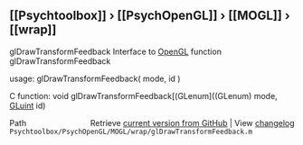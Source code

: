 ## [[Psychtoolbox]] &#8250; [[PsychOpenGL]] &#8250; [[MOGL]] &#8250; [[wrap]]

glDrawTransformFeedback  Interface to [OpenGL](OpenGL) function glDrawTransformFeedback  
  
usage:  glDrawTransformFeedback( mode, id )  
  
C function:  void glDrawTransformFeedback[(GLenum]((GLenum) mode, [GLuint](GLuint) id)  




<div class="code_header" style="text-align:right;">
  <span style="float:left;">Path&nbsp;&nbsp;</span> <span class="counter">Retrieve <a href=
  "https://raw.github.com/Psychtoolbox-3/Psychtoolbox-3/beta/Psychtoolbox/PsychOpenGL/MOGL/wrap/glDrawTransformFeedback.m">current version from GitHub</a> | View <a href=
  "https://github.com/Psychtoolbox-3/Psychtoolbox-3/commits/beta/Psychtoolbox/PsychOpenGL/MOGL/wrap/glDrawTransformFeedback.m">changelog</a></span>
</div>
<div class="code">
  <code>Psychtoolbox/PsychOpenGL/MOGL/wrap/glDrawTransformFeedback.m</code>
</div>

